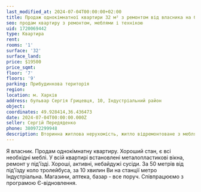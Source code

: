 ```yaml
---
last_modified_at: 2024-07-04T00:00:00+02:00
title: Продаж однокімнатної квартири 32 м² з ремонтом від власника на бульварі С. Грицевця
seo: продам квартиру з ремонтом, меблями і технікою
uid: 1720069442
type: Квартира
rent:
rooms: '1'
surface: '32'
surface_land:
price: $19500
price_sqmt:
floor: '7'
floors: '9'
parking: Прибудинкова територія
region:
location: м. Харків
address: бульвар Сергія Грицевця, 10, Індустріальний район
object:
coordinates: 49.928414,36.436473
date: 2024-07-04T00:00:00.000Z
seller: Сергій Передяденко
phone: 380972299948
description: Вторинна житлова нерухомість, житло відремонтоване з меблями і технікою, придатне і готове для проживання
---
```


Я власник. Продам однокімнатну квартиру. Хороший стан, є всі необхідні меблі. У всій квартирі встановлені металопластикові вікна, ремонт у під'їзді. Хороші, активні, небайдужі сусіди. За 50 метрів від під'їзду коло тролейбуса, за 10 хвилин Ви на станції метро Індустріальна. Магазини,
аптека, базар - все поруч. Співпрацюємо з програмою Є-відновлення.
